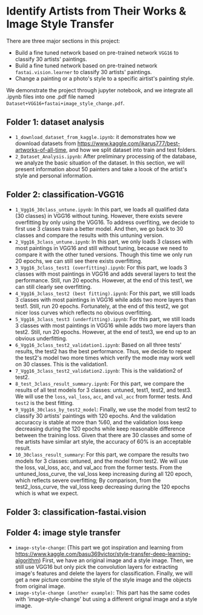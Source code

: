 # Identify Artists from Their Works & Image Style Transfer
There are three major sections in this project:
* Build a fine tuned network based on pre-trained network `VGG16` to classify 30 artists' paintings.
* Build a fine tuned network based on pre-trained network `fastai.vision.learner` to classify 30 artists' paintings.
* Change a painting or a photo's style to a specific airtist's painting style.

We demonstrate the project through jupyter notebook, and we integrate all .ipynb files into one .pdf file named `Dataset+VGG16+fastai+image_style_change.pdf`.

## Folder 1: dataset analysis
* `1_download_dataset_from_kaggle.ipynb`: it demonstrates how we download datasets from https://www.kaggle.com/ikarus777/best-artworks-of-all-time, and how we split dataset into train and test folders.
* `2_Dataset_Analysis.ipynb`: After preliminary processing of the database, we analyze the basic situation of the dataset. In this section, we will present information about 50 painters and take a loook of the artist's style and personal information.

## Folder 2: classification-VGG16
* `1_Vgg16_30class_untune.ipynb`: In this part, we loads all qualified data (30 classes) in VGG16 without tuning. However, there exists severe overfitting by only using the VGG16. To address overfiting, we decide to first use 3 classes train a better model. And then, we go back to 30 classes and compare the results with this untuning version.
* `2_Vgg16_3class_untune.ipynb`: In this part, we only loads 3 classes with most paintings in VGG16 and still without tuning, because we need to compare it with the other tuned versions. Though this time we only run 20 epochs, we can still see there exists overfitting.
* `3_Vgg16_3class_test1 (overfitting).ipynb`: For this part, we loads 3 classes with most paintings in VGG16 and adds several layers to test the performance. Still, run 20 epochs. However, at the end of this test1, we can still clearly see overfitting.
* `4_Vgg16_3class_test2 (best fitting).ipynb`: For this part, we still loads 3 classes with most paintings in VGG16 while adds two more layers than test1. Still, run 20 epochs. Fortunately, at the end of this test2, we got nicer loss curves which reflects no obvious overfitting.
* `5_Vgg16_3class_test3 (underfitting).ipynb`: For this part, we still loads 3 classes with most paintings in VGG16 while adds two more layers than test2. Still, run 20 epochs. However, at the end of test3, we end up to an obvious underfitting.
* `6_Vgg16_3class_test2_validation1.ipynb`: Based on all three tests' results, the test2 has the best performance. Thus, we decide to repeat the test2's model two more times which verify the modle may work well on 30 classes. This is the validation1.
* `7_Vgg16_3class_test2_validation2.ipynb`: This is the validation2 of test2.
* `8_test_3class_result_summary.ipynb`: For this part, we compare the results of all test models for 3 classes: untuned, test1, test2, and test3. We will use the `loss`, `val_loss`, `acc`, and `val_acc` from former tests. And `test2` is the best fitting.
* `9_Vgg16_30class_by_test2_model`: Finally, we use the model from test2 to classify 30 artists' paintings with 120 epochs. And the validation accuraccy is stable at more than %60, and the validation loss keep decreasing during the 120 epochs while keep reasonable difference between the training loss. Given that there are 30 classes and some of the artists have similar art style, the accuracy of 60% is an acceptable result.
* `10_30class_result_summary`: For this part, we compare the results two models for 3 classes: untuned, and the model from test2. We will use the loss, val_loss, acc, and val_acc from the former tests. From the untuned_loss_curve, the val_loss keep increasing during all 120 epoch, which reflects severe overfitting; By comparison, from the test2_loss_curve, the val_loss keep decreasing during the 120 epochs which is what we expect.

## Folder 3: classification-fastai.vision

## Folder 4: image style transfer
* `image-style-change`: (This part we got inspiration and learning from https://www.kaggle.com/basu369victor/style-transfer-deep-learning-algorithm) First, we have an original image and a style image. Then, we still use VGG16 but only pick the convolution layers for extracting image's features and delete the layers for classification. Finally, we will get a new picture combine the style of the style image and the objects from original image.
* `image-style-change (another example)`: This part has the same codes with 'image-style-change' but using a different orignal image and a style image.
